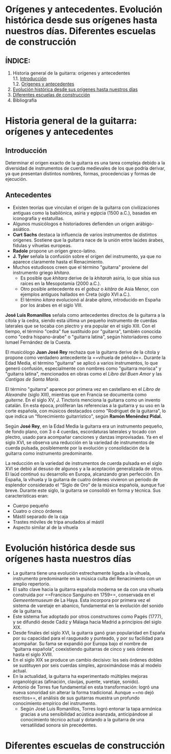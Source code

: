 # Orígenes y antecedentes. Evolución histórica desde sus orígenes hasta nuestros días. Diferentes escuelas de construcción
## ÍNDICE:

1. Historia general de la guitarra: orígenes y antecedentes  
    1.1. [Introducción](#Introducción)  
    1.2. [Orígenes y antecedentes](#Antecedentes)
2. [Evolución histórica desde sus orígenes hasta nuestros días](#Evolución%20histórica%20desde%20sus%20orígenes%20hasta%20nuestros%20días)
3. [Diferentes escuelas de construcción](#Diferentes%20escuelas%20de%20construcción)
4. Bibliografía

# Historia general de la guitarra: orígenes y antecedentes  
## Introducción

Determinar el origen exacto de la guitarra es una tarea compleja debido a la diversidad de instrumentos de cuerda medievales de los que podría derivar, ya que presentan distintos nombres, formas, procedencias y formas de ejecución.

## Antecedentes

- Existen teorías que vinculan el origen de la guitarra con civilizaciones antiguas como la babilónica, asiria y egipcia (1500 a.C.), basadas en iconografía y estatuillas.
- Algunos musicólogos e historiadores defienden un origen arábigo-asiático.
- **Curt Sachs** destaca la influencia de varios instrumentos de distintos orígenes. Sostiene que la guitarra nace de la unión entre laúdes árabes, fídulas y vihuelas europeas.
- **Radole** propone un origen greco-latino.
- **J. Tyler** señala la confusión sobre el origen del instrumento, ya que no aparece claramente hasta el Renacimiento.
- Muchos estudiosos creen que el término "guitarra" proviene del instrumento griego _khitara_. 
	- Es posible que _khitara_ derive de la _khitarah_ asiria, lo que sitúa sus raíces en la Mesopotamia (2000 a.C.).
	- Otro posible antecedente es el _gobuz_ o _kitâra_ de Asia Menor, con ejemplos antiguos hallados en Creta (siglo XVI a.C.).
	- El término _kitara_ evolucionó al árabe _qitara_, introducido en España por los árabes en el siglo VIII.

**José Luis Romanillos** señala como antecedentes directos de la guitarra a la cítola y la cedra, siendo esta última un pequeño instrumento de cuerdas laterales que se tocaba con plectro y era popular en el siglo XIII. Con el tiempo, el término "cedra" fue sustituido por "guitarra", también conocida como "cedra hispano-árabe" o "guitarra latina", según historiadores como Ismael Fernández de la Cuesta.

El musicólogo **Juan José Rey** rechaza que la guitarra derive de la cítola y propone como verdadero antecedente la ==vihuela de péñola==. Durante la Edad Media, el término "guitarra" se aplicó a varios instrumentos, lo que generó confusión, especialmente con nombres como "guitarra morisca" y "guitarra latina", mencionados en obras como el _Libro del Buen Amor_ y las _Cantigas de Santa María_.

El término "guitarra" aparece por primera vez en castellano en el _Libro de Alexandre_ (siglo XIII), mientras que en Francia se documenta como _guiterne_. En el siglo XV, J. Tinctoris menciona la guitarra como un invento catalán. En esta época, proliferan las referencias a la guitarra y su uso en la corte española, con músicos destacados como "Rodriguet de la guitarra", lo que indica un "florecimiento guitarrístico", según **Ramón Menéndez Pidal.**

Según **José Rey**, en la Edad Media la guitarra era un instrumento pequeño, de fondo plano, con 3 o 4 cuerdas, escordaturas laterales y tocado con plectro, usado para acompañar canciones y danzas improvisadas. Ya en el siglo XVI, se observa una reducción en la variedad de instrumentos de cuerda pulsada, posiblemente por la evolución y consolidación de la guitarra como instrumento predominante.

La reducción en la variedad de instrumentos de cuerda pulsada en el siglo XVI se debió al desuso de algunos y a la aceptación generalizada de otros. El laúd continuó su desarrollo en Europa, alcanzando gran perfección. En España, la vihuela y la guitarra de cuatro órdenes vivieron un periodo de esplendor considerado el “Siglo de Oro” de la música española, aunque fue breve. Durante este siglo, la guitarra se consolidó en forma y técnica. 
Sus características eran: 
- Cuerpo pequeño 
- Cuatro o cinco órdenes 
- Mástil separado de la caja 
- Trastes móviles de tripa anudados al mástil 
- Aspecto similar al de la vihuela

# Evolución histórica desde sus orígenes hasta nuestros días
- La guitarra tiene una evolución estrechamente ligada a la vihuela, instrumento predominante en la música culta del Renacimiento con un amplio repertorio.
- El salto clave hacia la guitarra española moderna se da con una vihuela construida por ==Francisco Sanguino en 1759==, conservada en el _Gemeentemuseum_ de La Haya. Esta incorpora por primera vez el sistema de varetaje en abanico, fundamental en la evolución del sonido de la guitarra.
- Este sistema fue adoptado por otros constructores como Pagés (1777), y se difundió desde Cádiz y Málaga hacia Madrid a principios del siglo XIX.
- Desde finales del siglo XVI, la guitarra ganó gran popularidad en España por su capacidad para el rasgueado y punteado, y por su facilidad para acompañar. Su fama se expandió por Europa bajo el nombre de “guitarra española”, coexistiendo guitarras de cinco y seis órdenes hasta el siglo XVIII.
- En el siglo XIX se produce un cambio decisivo: los seis órdenes dobles se sustituyen por seis cuerdas simples, aproximándose más al modelo actual.
- En la actualidad, la guitarra ha experimentado múltiples mejoras organológicas (afinación, clavijas, puente, varetaje, sonido).
- Antonio de Torres fue fundamental en esta transformación: logró una nueva sonoridad sin alterar la forma tradicional. Aunque ==no dejó escritos==, el análisis de sus guitarras muestra un profundo conocimiento empírico del instrumento.
	- Según José Luis Romanillos, Torres logró entonar la tapa armónica gracias a una sensibilidad acústica avanzada, anticipándose al conocimiento técnico actual y dotando a la guitarra de una versatilidad sonora sin precedentes.
# Diferentes escuelas de construcción
